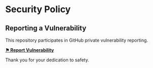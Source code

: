 # Security Policy

## Reporting a Vulnerability
This repository participates in GitHub private vulnerability reporting.

[__⚑ Report Vulnerability__](./../../security/advisories/new)

Thank you for your dedication to safety.
